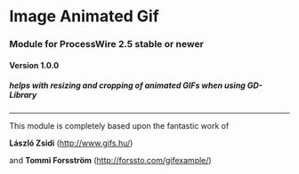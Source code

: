 Image Animated Gif
======================

### Module for ProcessWire 2.5 stable or newer

#### Version 1.0.0

##### helps with resizing and cropping of animated GIFs when using GD-Library

---


This module is completely based upon the fantastic work of

**László Zsidi** (http://www.gifs.hu/)

and **Tommi Forsström**  (http://forssto.com/gifexample/)

